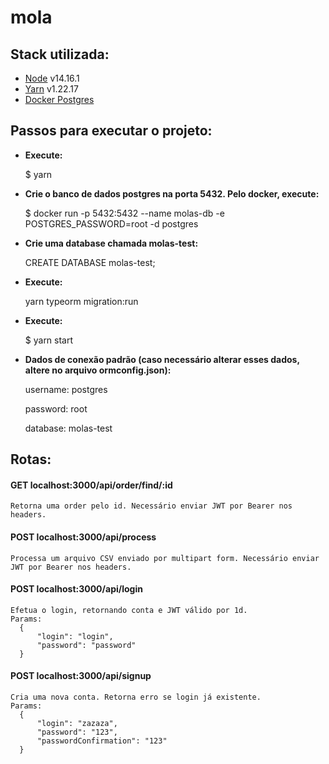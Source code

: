 # mola

## Stack utilizada:
  * [Node](https://nodejs.org/en/) v14.16.1
  * [Yarn](https://yarnpkg.com/) v1.22.17
  * [Docker Postgres](https://hub.docker.com/_/postgres)
  
## Passos para executar o projeto:
  * **Execute:**
        <p>$ yarn
        
  * **Crie o banco de dados postgres na porta 5432. Pelo docker, execute:**
        <p>$ docker run -p 5432:5432 --name molas-db -e POSTGRES_PASSWORD=root -d postgres
        
  * **Crie uma database chamada molas-test:**
        <p>CREATE DATABASE molas-test;
		
  * **Execute:**
		<p> yarn typeorm migration:run
		
  * **Execute:**
		<p>$ yarn start
        
  * **Dados de conexão padrão (caso necessário alterar esses dados, altere no arquivo ormconfig.json):**
		<p>username: postgres
		<p>password: root
		<p>database: molas-test
			
        
## Rotas:
  #### GET localhost:3000/api/order/find/:id
    Retorna uma order pelo id. Necessário enviar JWT por Bearer nos headers.
    
  #### POST localhost:3000/api/process
    Processa um arquivo CSV enviado por multipart form. Necessário enviar JWT por Bearer nos headers.
    
  #### POST localhost:3000/api/login
    Efetua o login, retornando conta e JWT válido por 1d.
    Params:
      {
	      "login": "login",
	      "password": "password"
      }
      
  #### POST localhost:3000/api/signup
    Cria uma nova conta. Retorna erro se login já existente.
    Params:
      {
	      "login": "zazaza",
	      "password": "123",
	      "passwordConfirmation": "123"
      }

